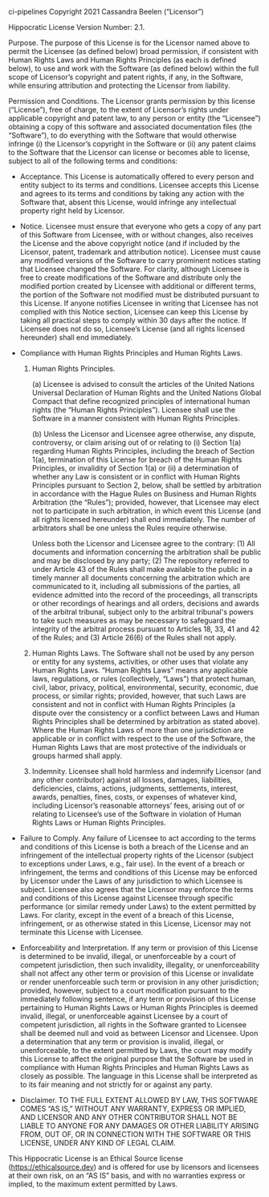 ci-pipelines Copyright 2021 Cassandra Beelen (“Licensor”)

Hippocratic License Version Number: 2.1.

Purpose. The purpose of this License is for the Licensor named above to permit the Licensee (as defined below) broad permission, if consistent with Human Rights Laws and Human Rights Principles (as each is defined below), to use and work with the Software (as defined below) within the full scope of Licensor’s copyright and patent rights, if any, in the Software, while ensuring attribution and protecting the Licensor from liability.

Permission and Conditions. The Licensor grants permission by this license (“License”), free of charge, to the extent of Licensor’s rights under applicable copyright and patent law, to any person or entity (the “Licensee”) obtaining a copy of this software and associated documentation files (the “Software”), to do everything with the Software that would otherwise infringe (i) the Licensor’s copyright in the Software or (ii) any patent claims to the Software that the Licensor can license or becomes able to license, subject to all of the following terms and conditions:

* Acceptance. This License is automatically offered to every person and entity subject to its terms and conditions. Licensee accepts this License and agrees to its terms and conditions by taking any action with the Software that, absent this License, would infringe any intellectual property right held by Licensor.

* Notice. Licensee must ensure that everyone who gets a copy of any part of this Software from Licensee, with or without changes, also receives the License and the above copyright notice (and if included by the Licensor, patent, trademark and attribution notice). Licensee must cause any modified versions of the Software to carry prominent notices stating that Licensee changed the Software. For clarity, although Licensee is free to create modifications of the Software and distribute only the modified portion created by Licensee with additional or different terms, the portion of the Software not modified must be distributed pursuant to this License. If anyone notifies Licensee in writing that Licensee has not complied with this Notice section, Licensee can keep this License by taking all practical steps to comply within 30 days after the notice. If Licensee does not do so, Licensee’s License (and all rights licensed hereunder) shall end immediately.

* Compliance with Human Rights Principles and Human Rights Laws.

    1. Human Rights Principles.

        (a) Licensee is advised to consult the articles of the United Nations Universal Declaration of Human Rights and the United Nations Global Compact that define recognized principles of international human rights (the “Human Rights Principles”). Licensee shall use the Software in a manner consistent with Human Rights Principles.

        (b) Unless the Licensor and Licensee agree otherwise, any dispute, controversy, or claim arising out of or relating to (i) Section 1(a) regarding Human Rights Principles, including the breach of Section 1(a), termination of this License for breach of the Human Rights Principles, or invalidity of Section 1(a) or (ii) a determination of whether any Law is consistent or in conflict with Human Rights Principles pursuant to Section 2, below, shall be settled by arbitration in accordance with the Hague Rules on Business and Human Rights Arbitration (the “Rules”); provided, however, that Licensee may elect not to participate in such arbitration, in which event this License (and all rights licensed hereunder) shall end immediately. The number of arbitrators shall be one unless the Rules require otherwise.

        Unless both the Licensor and Licensee agree to the contrary: (1) All documents and information concerning the arbitration shall be public and may be disclosed by any party; (2) The repository referred to under Article 43 of the Rules shall make available to the public in a timely manner all documents concerning the arbitration which are communicated to it, including all submissions of the parties, all evidence admitted into the record of the proceedings, all transcripts or other recordings of hearings and all orders, decisions and awards of the arbitral tribunal, subject only to the arbitral tribunal's powers to take such measures as may be necessary to safeguard the integrity of the arbitral process pursuant to Articles 18, 33, 41 and 42 of the Rules; and (3) Article 26(6) of the Rules shall not apply.

    2. Human Rights Laws. The Software shall not be used by any person or entity for any systems, activities, or other uses that violate any Human Rights Laws.  “Human Rights Laws” means any applicable laws, regulations, or rules (collectively, “Laws”) that protect human, civil, labor, privacy, political, environmental, security, economic, due process, or similar rights; provided, however, that such Laws are consistent and not in conflict with Human Rights Principles (a dispute over the consistency or a conflict between Laws and Human Rights Principles shall be determined by arbitration as stated above).  Where the Human Rights Laws of more than one jurisdiction are applicable or in conflict with respect to the use of the Software, the Human Rights Laws that are most protective of the individuals or groups harmed shall apply.

    3. Indemnity. Licensee shall hold harmless and indemnify Licensor (and any other contributor) against all losses, damages, liabilities, deficiencies, claims, actions, judgments, settlements, interest, awards, penalties, fines, costs, or expenses of whatever kind, including Licensor’s reasonable attorneys’ fees, arising out of or relating to Licensee’s use of the Software in violation of Human Rights Laws or Human Rights Principles.

* Failure to Comply. Any failure of Licensee to act according to the terms and conditions of this License is both a breach of the License and an infringement of the intellectual property rights of the Licensor (subject to exceptions under Laws, e.g., fair use). In the event of a breach or infringement, the terms and conditions of this License may be enforced by Licensor under the Laws of any jurisdiction to which Licensee is subject. Licensee also agrees that the Licensor may enforce the terms and conditions of this License against Licensee through specific performance (or similar remedy under Laws) to the extent permitted by Laws. For clarity, except in the event of a breach of this License, infringement, or as otherwise stated in this License, Licensor may not terminate this License with Licensee.

* Enforceability and Interpretation. If any term or provision of this License is determined to be invalid, illegal, or unenforceable by a court of competent jurisdiction, then such invalidity, illegality, or unenforceability shall not affect any other term or provision of this License or invalidate or render unenforceable such term or provision in any other jurisdiction; provided, however, subject to a court modification pursuant to the immediately following sentence, if any term or provision of this License pertaining to Human Rights Laws or Human Rights Principles is deemed invalid, illegal, or unenforceable against Licensee by a court of competent jurisdiction, all rights in the Software granted to Licensee shall be deemed null and void as between Licensor and Licensee. Upon a determination that any term or provision is invalid, illegal, or unenforceable, to the extent permitted by Laws, the court may modify this License to affect the original purpose that the Software be used in compliance with Human Rights Principles and Human Rights Laws as closely as possible. The language in this License shall be interpreted as to its fair meaning and not strictly for or against any party.

* Disclaimer. TO THE FULL EXTENT ALLOWED BY LAW, THIS SOFTWARE COMES “AS IS,” WITHOUT ANY WARRANTY, EXPRESS OR IMPLIED, AND LICENSOR AND ANY OTHER CONTRIBUTOR SHALL NOT BE LIABLE TO ANYONE FOR ANY DAMAGES OR OTHER LIABILITY ARISING FROM, OUT OF, OR IN CONNECTION WITH THE SOFTWARE OR THIS LICENSE, UNDER ANY KIND OF LEGAL CLAIM.

This Hippocratic License is an Ethical Source license (https://ethicalsource.dev) and is offered for use by licensors and licensees at their own risk, on an “AS IS” basis, and with no warranties express or implied, to the maximum extent permitted by Laws.

